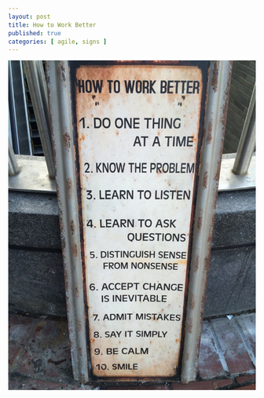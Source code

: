 ```yaml
---
layout: post
title: How to Work Better
published: true
categories: [ agile, signs ]
---
```


![sign](/img/posts/how-to-work-better/how-to-work-better.jpg)

